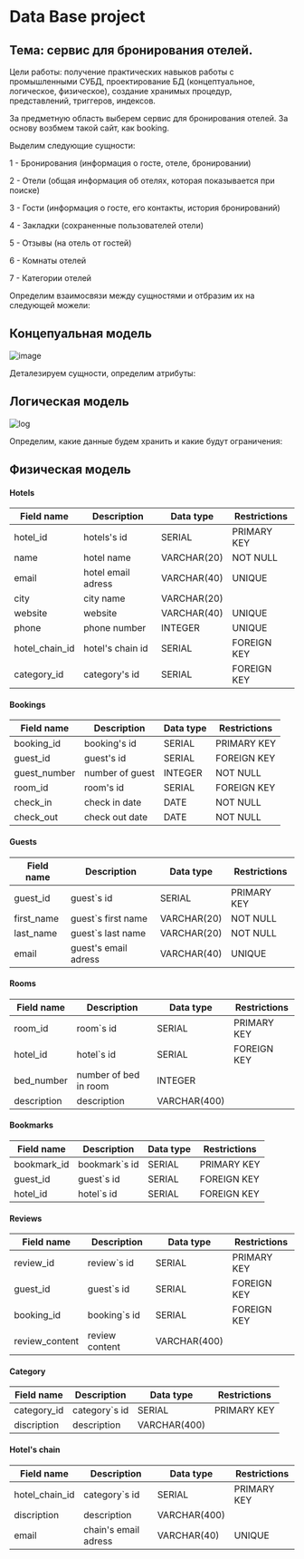 # Data Base project
## Тема: сервис для бронирования отелей.
Цели работы: получение практических навыков работы с промышленными СУБД, проектирование
БД (концептуальное, логическое, физическое), создание хранимых процедур, представлений,
триггеров, индексов.

За предметную область выберем сервис для бронирования отелей. За основу возбмем такой сайт, как booking. 

Выделим следующие сущности:

1 - Бронирования (информация о госте, отеле, бронировании)

2 - Отели (общая информация об отелях, которая показывается при поиске)

3 - Гости (информация о госте, его контакты, история бронирований)

4 - Закладки (сохраненные пользователей отели)

5 - Отзывы (на отель от гостей)

6 - Комнаты отелей

7 - Категории отелей

Определим взаимосвязи между сущностями и отбразим их на следующей можели:
## Концепуальная модель
![image](https://user-images.githubusercontent.com/70393328/161622169-f236e386-551a-4900-9f9a-7b922e96687e.png)

Деталезируем сущности, определим атрибуты:
## Логическая модель
![log](https://user-images.githubusercontent.com/70393328/161622050-f5c30506-53ea-4ece-8af5-8b7916bf8980.png)

Определим, какие данные будем хранить и какие будут ограничения:
 ## Физическая модель
 
#### Hotels
| Field name | Description | Data type | Restrictions |
|---|---|---|---| 
| hotel_id | hotels's id | SERIAL | PRIMARY KEY |
| name |  hotel name | VARCHAR(20) | NOT NULL |
| email | hotel email adress | VARCHAR(40) | UNIQUE |
| city | city name |  VARCHAR(20) |  |
| website | website | VARCHAR(40) | UNIQUE |
| phone | phone number | INTEGER | UNIQUE |
| hotel_chain_id | hotel's chain id | SERIAL | FOREIGN KEY |
| category_id | category's id | SERIAL | FOREIGN KEY |

#### Bookings
| Field name | Description | Data type | Restrictions |
|---|---|---|---| 
| booking_id | booking's id | SERIAL | PRIMARY KEY |
| guest_id |  guest's id | SERIAL | FOREIGN KEY |
| guest_number | number of guest | INTEGER | NOT NULL |
| room_id | room's id | SERIAL | FOREIGN KEY |
| check_in | check in date | DATE | NOT NULL |
| check_out | check out date | DATE | NOT NULL |

#### Guests
| Field name | Description | Data type | Restrictions |
|---|---|---|---| 
| guest_id | guest`s id | SERIAL | PRIMARY KEY |
| first_name |  guest`s first name | VARCHAR(20) | NOT NULL |
| last_name | guest`s last name | VARCHAR(20) | NOT NULL |
| email | guest's email adress | VARCHAR(40) | UNIQUE |

#### Rooms
| Field name | Description | Data type | Restrictions |
|---|---|---|---| 
| room_id | room`s id | SERIAL | PRIMARY KEY |
| hotel_id | hotel`s id | SERIAL | FOREIGN KEY |
| bed_number |  number of bed in room | INTEGER |  |
| description |  description | VARCHAR(400) |  |

#### Bookmarks
| Field name | Description | Data type | Restrictions |
|---|---|---|---| 
| bookmark_id | bookmark`s id | SERIAL | PRIMARY KEY |
| guest_id | guest`s id | SERIAL | FOREIGN KEY |
| hotel_id |  hotel`s id | SERIAL | FOREIGN KEY |

#### Reviews
| Field name | Description | Data type | Restrictions |
|---|---|---|---| 
| review_id | review`s id | SERIAL | PRIMARY KEY |
| guest_id | guest`s id | SERIAL | FOREIGN KEY |
| booking_id |  booking`s id | SERIAL | FOREIGN KEY |
| review_content |  review content | VARCHAR(400) |  |

#### Category
| Field name | Description | Data type | Restrictions |
|---|---|---|---| 
| category_id | category`s id | SERIAL | PRIMARY KEY |
| discription |  description | VARCHAR(400) |  |

#### Hotel's chain
| Field name | Description | Data type | Restrictions |
|---|---|---|---| 
| hotel_chain_id | category`s id | SERIAL | PRIMARY KEY |
| discription |  description | VARCHAR(400) |  |
| email | chain's email adress | VARCHAR(40) | UNIQUE |

